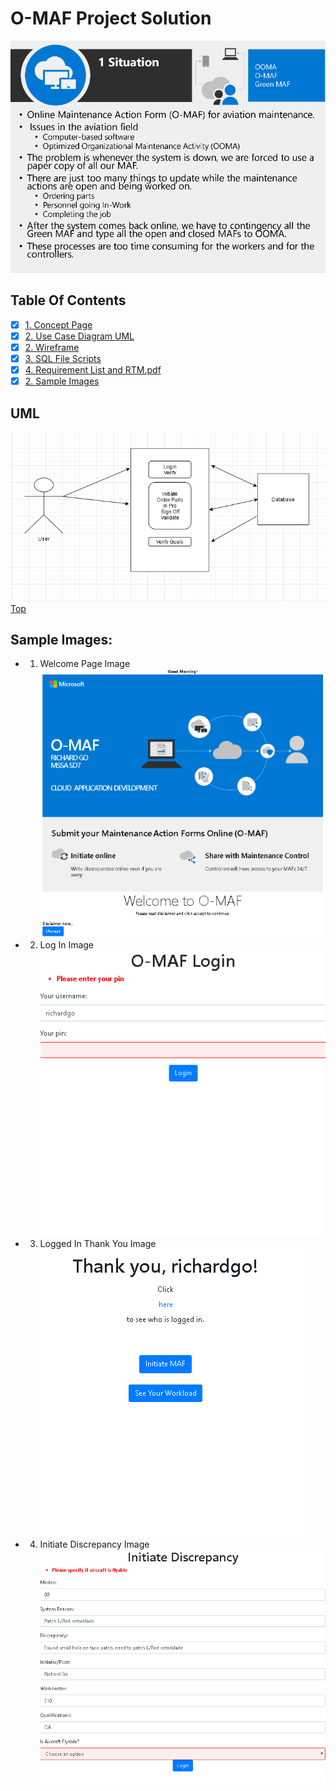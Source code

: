 # O-MAF Project Solution
![Concept](https://github.com/gowebUSA/MSSA-Project/blob/master/TSQL/Project-Step-7/prototype/images/Concept.png)

## Table Of Contents

- [X] [1. Concept Page](https://github.com/gowebUSA/MSSA-Project/tree/master/TSQL/Project-Step-7)
- [X] [2. Use Case Diagram UML](#uml)
- [X] [2. Wireframe](https://github.com/gowebUSA/O-MAF)
- [X] [3. SQL File Scripts](https://github.com/gowebUSA/MSSA-Project/blob/master/T-SQL/o_maf.sql)
- [X] [4. Requirement List and RTM.pdf](https://github.com/gowebUSA/MSSA-Project/blob/master/TSQL/Project-Step-7/Requirement%20List%20and%20RTM.pdf)
- [X] [2. Sample Images](#sample-images)

## UML
![UML](https://github.com/gowebUSA/MSSA-Project/blob/master/TSQL/Project-Step-7/Case%20UML.png)
<br />
[Top](#o-maf-project-solution)

## Sample Images:
- 1. Welcome Page Image <br />
![Welcome Page Image](https://github.com/gowebUSA/MSSA-Project/blob/master/TSQL/Project-Step-7/prototype/WelcomePage2.png)
- 2. Log In Image <br />
![Login Image](https://GitHub.com/gowebUSA/MSSA-Project/raw/master/TSQL/Project-Step-7/prototype/Login-Image3.png)
- 3. Logged In Thank You Image <br />
![Thank You Image](https://github.com/gowebUSA/MSSA-Project/blob/master/TSQL/Project-Step-7/prototype/ThankYouPage.png)
- 4. Initiate Discrepancy Image <br />
![Initiate Discrepancy Image](https://github.com/gowebUSA/MSSA-Project/blob/master/TSQL/Project-Step-7/prototype/InitiateDisc2.png)



